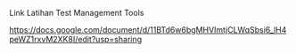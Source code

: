 Link Latihan Test Management Tools

https://docs.google.com/document/d/11BTd6w6bgMHVImtjCLWqSbsi6_lH4peWZ1rxvM2XK8I/edit?usp=sharing
